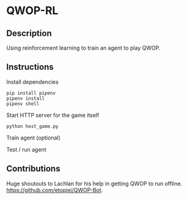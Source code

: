 # QWOP-RL

## Description
Using reinforcement learning to train an agent to play QWOP. 

## Instructions
Install dependencies
```
pip install pipenv
pipenv install
pipenv shell
```

Start HTTP server for the game itself
```
python host_game.py
```

Train agent (optional)


Test / run agent


## Contributions
Huge shoutouts to Lachlan for his help in getting QWOP to run offline. https://github.com/etopiei/QWOP-Bot. 